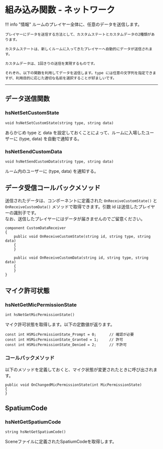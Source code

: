 
# 組み込み関数 - ネットワーク

!!! info "情報"
    ルームのプレイヤー全体に、任意のデータを送信します。

    プレイヤーにデータを送信する方法として、カスタムステートとカスタムデータの2種類があります。

    カスタムステートは、新しくルームに入ってきたプレイヤーへ自動的にデータが送信されます。

    カスタムデータは、1回きりの送信を実現するものです。

    それぞれ、以下の関数を利用してデータを送信します。type には任意の文字列を指定できますが、利用目的に応じた適切な名前を選択することが好ましいです。

***

## データ送信関数

### hsNetSetCustomState

`void hsNetSetCustomState(string type, string data)`

あらかじめ type と data を設定しておくことによって、ルームに入場したユーザーに (type, data) を自動で通知する。

### hsNetSendCustomData

`void hsNetSendCustomData(string type, string data)`

ルーム内のユーザーに (type, data) を通知する。

## データ受信コールバックメソッド

送信されたデータは、コンポーネントに定義された `OnReceiveCustomState()` と `OnReceiveCustomData()` メソッドで取得できます。引数 id は送信したプレイヤーの識別子です。  
なお、送信したプレイヤーにはデータが届きませんのでご留意ください。

```
component CustomDataReceiver
{
    public void OnReceiveCustomState(string id, string type, string data)
    {
    }

    public void OnReceiveCustomData(string id, string type, string data)
    {
    }
}
```

## マイク許可状態

### hsNetGetMicPermissionState

`int hsNetGetMicPermissionState()`

マイク許可状態を取得します。以下の定数値が返ります。

```
const int HSMicPermissionState_Prompt = 0;		// 確認が必要
const int HSMicPermissionState_Granted = 1;		// 許可
const int HSMicPermissionState_Denied = 2;		// 不許可
```

### コールバックメソッド

以下のメソッドを定義しておくと、マイク状態が変更されたときに呼び出されます。

```
public void OnChangedMicPermissionState(int MicPermissionState)
{
}
```

## SpatiumCode

### hsNetGetSpatiumCode

`string hsNetGetSpatiumCode()`

Sceneファイルに定義されたSpatiumCodeを取得します。
